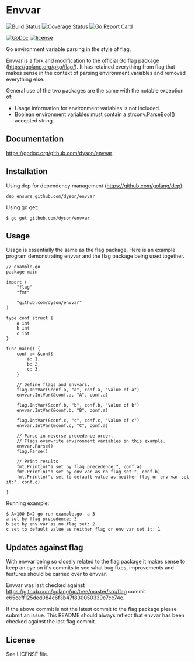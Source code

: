 # Envvar

[![Build Status](https://travis-ci.org/dyson/envvar.svg?branch=master)](https://travis-ci.org/dyson/envvar)
[![Coverage Status](https://coveralls.io/repos/github/dyson/envvar/badge.svg?branch=master)](https://coveralls.io/github/dyson/envvar?branch=master)
[![Go Report Card](https://goreportcard.com/badge/github.com/dyson/envvar)](https://goreportcard.com/report/github.com/dyson/envvar)

[![GoDoc](https://godoc.org/github.com/dyson/envvar?status.svg)](http://godoc.org/github.com/dyson/envvar)
[![license](https://img.shields.io/github/license/dyson/envvar.svg)](https://github.com/dyson/envvar/blob/master/LICENSE)

Go environment variable parsing in the style of flag.

Envvar is a fork and modification to the official Go flag package (https://golang.org/pkg/flag/). It has retained everything from flag that makes sense in the context of parsing environment variables and removed everything else.

General use of the two packages are the same with the notable exception of:
 - Usage information for environment variables is not included.
 - Boolean environment variables must contain a strconv.ParseBool() accepted string.

## Documentation
https://godoc.org/github.com/dyson/envvar

## Installation
Using dep for dependency management (https://github.com/golang/dep):
```
dep ensure github.com/dyson/envvar
```

Using go get:
```
$ go get github.com/dyson/envvar
```
## Usage
Usage is essentially the same as the flag package. Here is an example program demonstrating envvar and the flag package being used together.

```
// example.go
package main

import (
	"flag"
	"fmt"

	"github.com/dyson/envvar"
)

type conf struct {
	a int
	b int
	c int
}

func main() {
	conf := &conf{
		a: 1,
		b: 2,
		c: 3,
	}

	// Define flags and envvars.
	flag.IntVar(&conf.a, "a", conf.a, "Value of a")
	envvar.IntVar(&conf.a, "A", conf.a)

	flag.IntVar(&conf.b, "b", conf.b, "Value of b")
	envvar.IntVar(&conf.b, "B", conf.a)
	
	flag.IntVar(&conf.c, "c", conf.c, "Value of c")
	envvar.IntVar(&conf.c, "C", conf.a)

	// Parse in reverse precedence order.
	// Flags overwrite environment variables in this example.
	envvar.Parse()
	flag.Parse()
	
	// Print results
	fmt.Println("a set by flag precedence:", conf.a)
	fmt.Println("b set by env var as no flag set:", conf.b) 
	fmt.Println("c set to default value as neither flag or env var set it:", conf.c)

}
```

Running example:
```
$ A=100 B=2 go run example.go -a 3
a set by flag precedence: 3
b set by env var as no flag set: 2
c set to default value as neither flag or env var set it: 1
```

## Updates against flag
With envvar being so closely related to the flag package it makes sense to keep an eye on it's commits to see what bug fixes, improvements and features should be carried over to envvar.

Envvar was last checked against https://github.com/golang/go/tree/master/src/flag commit c65ceff125ded084c6f3b47f830050339e7cc74e.

If the above commit is not the latest commit to the flag package please submit an issue. This README should always reflect that envvar has been checked against the last flag commit.

## License
See LICENSE file.